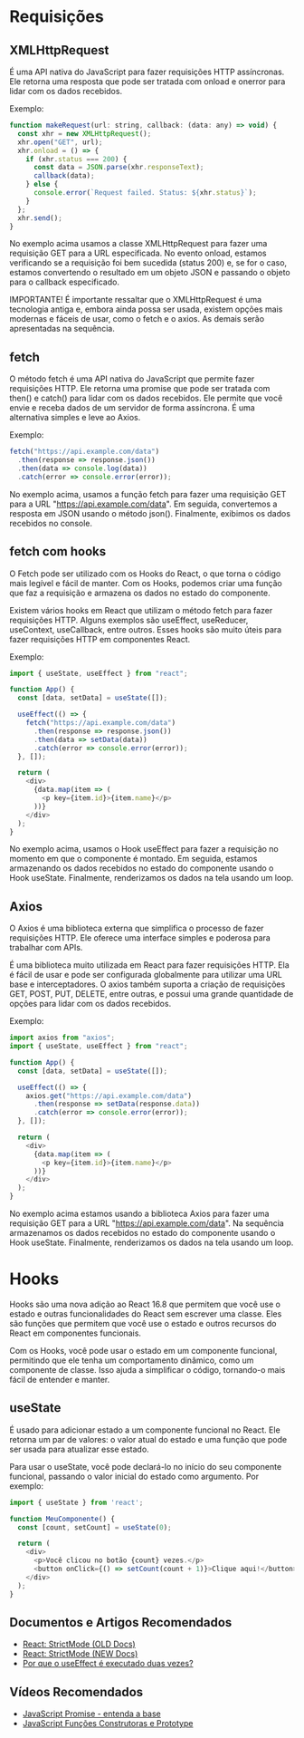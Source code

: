 # Requisições

## XMLHttpRequest

É uma API nativa do JavaScript para fazer requisições HTTP assíncronas. Ele retorna uma resposta que pode ser tratada com onload e onerror para lidar com os dados recebidos.

Exemplo:

```javascript
function makeRequest(url: string, callback: (data: any) => void) {
  const xhr = new XMLHttpRequest();
  xhr.open("GET", url);
  xhr.onload = () => {
    if (xhr.status === 200) {
      const data = JSON.parse(xhr.responseText);
      callback(data);
    } else {
      console.error(`Request failed. Status: ${xhr.status}`);
    }
  };
  xhr.send();
}

```

No exemplo acima usamos a classe XMLHttpRequest para fazer uma requisição GET para a URL especificada. No evento onload, estamos verificando se a requisição foi bem sucedida (status 200) e, se for o caso, estamos convertendo o resultado em um objeto JSON e passando o objeto para o callback especificado.

IMPORTANTE! É importante ressaltar que o XMLHttpRequest é uma tecnologia antiga e, embora ainda possa ser usada, existem opções mais modernas e fáceis de usar, como o fetch e o axios. As demais serão apresentadas na sequência.

## fetch

O método fetch é uma API nativa do JavaScript que permite fazer requisições HTTP. Ele retorna uma promise que pode ser tratada com then() e catch() para lidar com os dados recebidos. Ele permite que você envie e receba dados de um servidor de forma assíncrona. É uma alternativa simples e leve ao Axios.

Exemplo: 

```javascript
fetch("https://api.example.com/data")
  .then(response => response.json())
  .then(data => console.log(data))
  .catch(error => console.error(error));

```

No exemplo acima, usamos a função fetch para fazer uma requisição GET para a URL "https://api.example.com/data". Em seguida, convertemos a resposta em JSON usando o método json(). Finalmente, exibimos os dados recebidos no console.

## fetch com hooks

O Fetch pode ser utilizado com os Hooks do React, o que torna o código mais legível e fácil de manter. Com os Hooks, podemos criar uma função que faz a requisição e armazena os dados no estado do componente.

Existem vários hooks em React que utilizam o método fetch para fazer requisições HTTP. Alguns exemplos são useEffect, useReducer, useContext, useCallback, entre outros. Esses hooks são muito úteis para fazer requisições HTTP em componentes React.

Exemplo: 

```javascript
import { useState, useEffect } from "react";

function App() {
  const [data, setData] = useState([]);

  useEffect(() => {
    fetch("https://api.example.com/data")
      .then(response => response.json())
      .then(data => setData(data))
      .catch(error => console.error(error));
  }, []);

  return (
    <div>
      {data.map(item => (
        <p key={item.id}>{item.name}</p>
      ))}
    </div>
  );
}

```

No exemplo acima, usamos o Hook useEffect para fazer a requisição no momento em que o componente é montado. Em seguida, estamos armazenando os dados recebidos no estado do componente usando o Hook useState. Finalmente, renderizamos os dados na tela usando um loop.

## Axios

O Axios é uma biblioteca externa que simplifica o processo de fazer requisições HTTP. Ele oferece uma interface simples e poderosa para trabalhar com APIs.

É uma biblioteca muito utilizada em React para fazer requisições HTTP. Ela é fácil de usar e pode ser configurada globalmente para utilizar uma URL base e interceptadores. O axios também suporta a criação de requisições GET, POST, PUT, DELETE, entre outras, e possui uma grande quantidade de opções para lidar com os dados recebidos.

Exemplo:

```javascript
import axios from "axios";
import { useState, useEffect } from "react";

function App() {
  const [data, setData] = useState([]);

  useEffect(() => {
    axios.get("https://api.example.com/data")
      .then(response => setData(response.data))
      .catch(error => console.error(error));
  }, []);

  return (
    <div>
      {data.map(item => (
        <p key={item.id}>{item.name}</p>
      ))}
    </div>
  );
}

```

No exemplo acima estamos usando a biblioteca Axios para fazer uma requisição GET para a URL "https://api.example.com/data". Na sequência armazenamos os dados recebidos no estado do componente usando o Hook useState. Finalmente, renderizamos os dados na tela usando um loop.

# Hooks

Hooks são uma nova adição ao React 16.8 que permitem que você use o estado e outras funcionalidades do React sem escrever uma classe. Eles são funções que permitem que você use o estado e outros recursos do React em componentes funcionais.

Com os Hooks, você pode usar o estado em um componente funcional, permitindo que ele tenha um comportamento dinâmico, como um componente de classe. Isso ajuda a simplificar o código, tornando-o mais fácil de entender e manter.

## useState

É usado para adicionar estado a um componente funcional no React. Ele retorna um par de valores: o valor atual do estado e uma função que pode ser usada para atualizar esse estado.

Para usar o useState, você pode declará-lo no início do seu componente funcional, passando o valor inicial do estado como argumento. Por exemplo:

```javascript
import { useState } from 'react';

function MeuComponente() {
  const [count, setCount] = useState(0);

  return (
    <div>
      <p>Você clicou no botão {count} vezes.</p>
      <button onClick={() => setCount(count + 1)}>Clique aqui!</button>
    </div>
  );
}

```


## Documentos e Artigos Recomendados

- [React: StrictMode (OLD Docs)](https://legacy.reactjs.org/docs/strict-mode.html "React: StrictMode (OLD Docs)")
- [React: StrictMode (NEW Docs)](https://react.dev/reference/react/StrictMode "React: StrictMode (NEW Docs)")
- [Por que o useEffect é executado duas vezes?](https://josiaspereira.com.br/por-que-o-useeffect-e-executado-duas-vezes/ "Por que o useEffect é executado duas vezes?")

## Vídeos Recomendados

- [JavaScript Promise - entenda a base](https://youtu.be/7KFduI7VLOM "JavaScript Promise - entenda a base")
- [JavaScript Funções Construtoras e Prototype](https://youtu.be/cSFskNH1E5k "JavaScript Funções Construtoras e Prototype")

